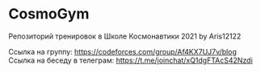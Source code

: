 # CosmoGym
Репозиторий тренировок в Школе Космонавтики 2021 by Aris12122

Ссылка на группу: https://codeforces.com/group/Af4KX7UJ7v/blog
Ссылка на беседу в телеграм: https://t.me/joinchat/xQ1dgFTAcS42Nzdi

